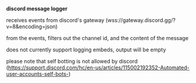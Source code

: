 **discord message logger**

receives events from discord's gateway (wss://gateway.discord.gg/?v=8&encoding=json)<br/>

from the events, filters out the channel id, and the content of the message<br/>

does not currently support logging embeds, output will be empty<br/>

please note that self botting is not allowed by discord (https://support.discord.com/hc/en-us/articles/115002192352-Automated-user-accounts-self-bots-)</br>
